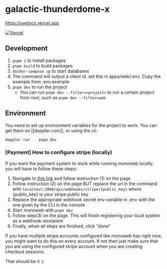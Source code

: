 # galactic-thunderdome-x

https://owdocs.vercel.app

<a href="https://vercel.com?utm_source=[team-name]&utm_campaign=oss" width="150" height="30">
    <img src="https://images.ctfassets.net/e5382hct74si/78Olo8EZRdUlcDUFQvnzG7/fa4cdb6dc04c40fceac194134788a0e2/1618983297-powered-by-vercel.svg" alt="Vercel">
</a>

## Development

1. `pnpm i` to install packages
2. `pnpm build` to build packages
3. `docker-compose up` to start databases
4. The command will output a client id, set this in apps/web/.env. Copy the example from .env.example
5. `pnpm dev` to run the project
   - You can run `pnpm dev --filter=<project>` to run a certain project from root, such as `pnpm dev --filter=web`

## Environment
You need to set up environment variables for the project to work. You can get them on [[doppler.com]], or using the cli:

```sh
doppler run -- pnpm dev
```

### [Payment] How to configure stripe (locally)

If you want the payment system to work while running monoweb locally, you will have to follow these steps:

1. Navigate to [this link](https://dashboard.stripe.com/test/webhooks/create?endpoint_location=local) and follow instruction (1) on the page
2. Follow instruction (2) on the page BUT replace the url in the command with `localhost:3000/api/webhooks/stripe/{public_key}` where {public_key} is your stripe public key
3. Replace the appropriate webhook secret env variable in .env with the one given by the CLI in the console
4. Start monoweb with `pnpm dev`
5. Follow step(3) on the page. This will finish registering your local system as a webhook receipient
6. Finally, when all steps are finished, click "done"

If you have multiple stripe accounts configured like monoweb has right now, you might want to do this on every account. If not then just make sure that you are using the configured stripe account when you are creating checkout sessions.

That should be it :)
